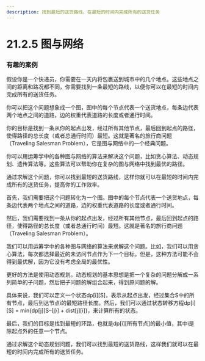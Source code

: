 ```yaml
---
description: 找到最短的送货路线，在最短的时间内完成所有的送货任务
---
```


# 21.2.5 图与网络

### 有趣的案例

假设你是一个快递员，你需要在一天内将包裹送到城市中的几个地点。这些地点之间的距离和路况都不同，你需要找到一条最短的路线，以便你可以在最短的时间内完成所有的送货任务。

你可以把这个问题想象成一个图，图中的每个节点代表一个送货地点，每条边代表两个地点之间的道路，边的权重代表道路的长度或者通行时间。

你的目标是找到一条从你的起点出发，经过所有其他节点，最后回到起点的路径，使得路径的总长度（或者总通行时间）最短。这就是著名的旅行商问题（Traveling Salesman Problem），它是图与网络中的一个经典问题。

你可以用运筹学中的各种图与网络的算法来解决这个问题，比如贪心算法、动态规划、遗传算法等。这些算法可以帮助你在复杂的图与网络中找到最优的路径。

通过求解这个问题，你可以找到最短的送货路线，这样你就可以在最短的时间内完成所有的送货任务，提高你的工作效率。



首先，我们需要把这个问题转化为一个图。图中的每个节点代表一个送货地点，每条边代表两个地点之间的道路，边的权重代表道路的长度或者通行时间。

然后，我们需要找到一条从你的起点出发，经过所有其他节点，最后回到起点的路径，使得路径的总长度（或者总通行时间）最短。这就是著名的旅行商问题（Traveling Salesman Problem）。

我们可以用运筹学中的各种图与网络的算法来求解这个问题。比如，我们可以用贪心算法，每次都选择最近的未访问节点作为下一个目标。但是，这种方法可能不会得到最优解，因为它没有考虑全局的最优性。

更好的方法是使用动态规划。动态规划的基本思想是把一个复杂的问题分解成一系列简单的子问题，然后把子问题的解组合起来，得到原问题的解。

具体来说，我们可以定义一个状态dp\[i]\[S]，表示从起点出发，经过集合S中的所有节点，最后到达节点i的最短路径长度。然后，我们可以通过状态转移方程dp\[i]\[S] = min{dp\[j]\[S-{j}] + dist\[j]\[i]}，来计算所有的状态。

最后，我们的目标是找到最短的环路，也就是dp\[i]\[所有节点]的最小值，其中i是除起点外的任意一个节点。

通过求解这个动态规划问题，我们可以找到最短的送货路线，这样我们就可以在最短的时间内完成所有的送货任务。
